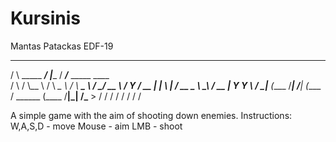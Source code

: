 # Kursinis
Mantas Patackas EDF-19
   
   
   _____                 __             ________                       
  /     \ _____    _____/  |______     /  _____/_____    _____   ____  
 /  \ /  \\__  \  /    \   __\__  \   /   \  ___\__  \  /     \_/ __ \ 
/    Y    \/ __ \|   |  \  |  / __ \_ \    \_\  \/ __ \|  Y Y  \  ___/ 
\____|__  (____  /___|  /__| (____  /  \______  (____  /__|_|  /\___  >
        \/     \/     \/          \/          \/     \/      \/     \/ 

A simple game with the aim of shooting down enemies. 
Instructions:
W,A,S,D - move
Mouse - aim
LMB - shoot


